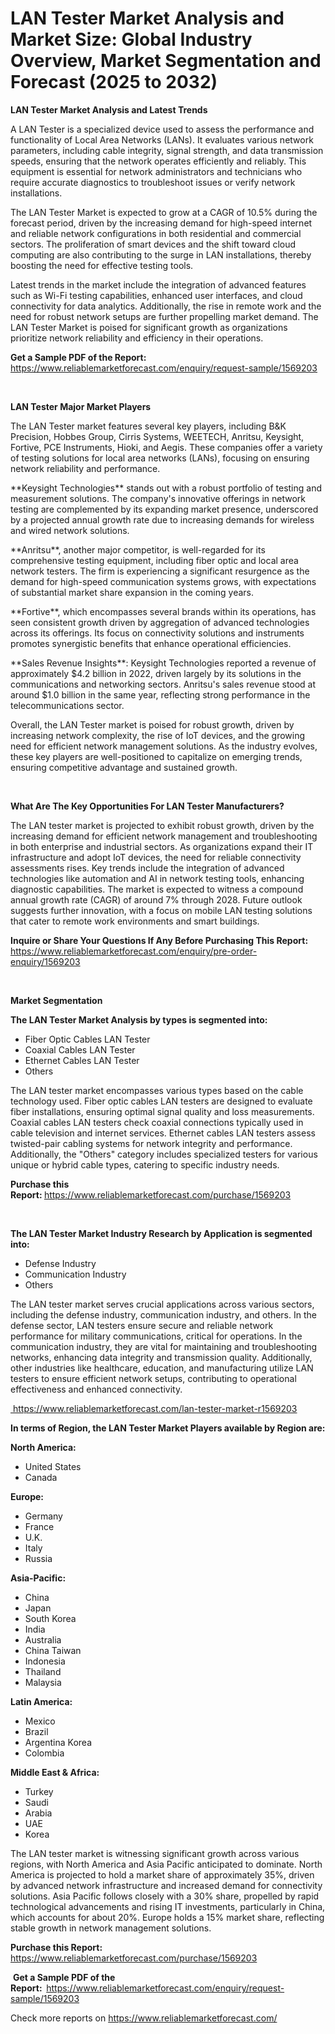 <p><h1>LAN Tester Market Analysis and Market Size: Global Industry Overview, Market Segmentation and Forecast (2025 to 2032)</h1></p><p><strong>LAN Tester Market Analysis and Latest Trends</strong></p>
<p><p>A LAN Tester is a specialized device used to assess the performance and functionality of Local Area Networks (LANs). It evaluates various network parameters, including cable integrity, signal strength, and data transmission speeds, ensuring that the network operates efficiently and reliably. This equipment is essential for network administrators and technicians who require accurate diagnostics to troubleshoot issues or verify network installations.</p><p>The LAN Tester Market is expected to grow at a CAGR of 10.5% during the forecast period, driven by the increasing demand for high-speed internet and reliable network configurations in both residential and commercial sectors. The proliferation of smart devices and the shift toward cloud computing are also contributing to the surge in LAN installations, thereby boosting the need for effective testing tools.</p><p>Latest trends in the market include the integration of advanced features such as Wi-Fi testing capabilities, enhanced user interfaces, and cloud connectivity for data analytics. Additionally, the rise in remote work and the need for robust network setups are further propelling market demand. The LAN Tester Market is poised for significant growth as organizations prioritize network reliability and efficiency in their operations.</p></p>
<p><strong>Get a Sample PDF of the Report:&nbsp;</strong> <a href="https://www.reliablemarketforecast.com/enquiry/request-sample/1569203?utm_campaign=2289&utm_medium=2&utm_source=Github&utm_content=ia&utm_term=18022025&utm_id=lan-tester">https://www.reliablemarketforecast.com/enquiry/request-sample/1569203</a></p>
<p>&nbsp;</p>
<p><strong>LAN Tester Major Market Players</strong></p>
<p><p>The LAN Tester market features several key players, including B&K Precision, Hobbes Group, Cirris Systems, WEETECH, Anritsu, Keysight, Fortive, PCE Instruments, Hioki, and Aegis. These companies offer a variety of testing solutions for local area networks (LANs), focusing on ensuring network reliability and performance.</p><p>**Keysight Technologies** stands out with a robust portfolio of testing and measurement solutions. The company's innovative offerings in network testing are complemented by its expanding market presence, underscored by a projected annual growth rate due to increasing demands for wireless and wired network solutions. </p><p>**Anritsu**, another major competitor, is well-regarded for its comprehensive testing equipment, including fiber optic and local area network testers. The firm is experiencing a significant resurgence as the demand for high-speed communication systems grows, with expectations of substantial market share expansion in the coming years.</p><p>**Fortive**, which encompasses several brands within its operations, has seen consistent growth driven by aggregation of advanced technologies across its offerings. Its focus on connectivity solutions and instruments promotes synergistic benefits that enhance operational efficiencies.</p><p>**Sales Revenue Insights**: Keysight Technologies reported a revenue of approximately $4.2 billion in 2022, driven largely by its solutions in the communications and networking sectors. Anritsu's sales revenue stood at around $1.0 billion in the same year, reflecting strong performance in the telecommunications sector.</p><p>Overall, the LAN Tester market is poised for robust growth, driven by increasing network complexity, the rise of IoT devices, and the growing need for efficient network management solutions. As the industry evolves, these key players are well-positioned to capitalize on emerging trends, ensuring competitive advantage and sustained growth.</p></p>
<p>&nbsp;</p>
<p><strong>What Are The Key Opportunities For LAN Tester Manufacturers?</strong></p>
<p><p>The LAN tester market is projected to exhibit robust growth, driven by the increasing demand for efficient network management and troubleshooting in both enterprise and industrial sectors. As organizations expand their IT infrastructure and adopt IoT devices, the need for reliable connectivity assessments rises. Key trends include the integration of advanced technologies like automation and AI in network testing tools, enhancing diagnostic capabilities. The market is expected to witness a compound annual growth rate (CAGR) of around 7% through 2028. Future outlook suggests further innovation, with a focus on mobile LAN testing solutions that cater to remote work environments and smart buildings.</p></p>
<p><strong>Inquire or Share Your Questions If Any Before Purchasing This Report:</strong> <a href="https://www.reliablemarketforecast.com/enquiry/pre-order-enquiry/1569203?utm_campaign=2289&utm_medium=2&utm_source=Github&utm_content=ia&utm_term=18022025&utm_id=lan-tester">https://www.reliablemarketforecast.com/enquiry/pre-order-enquiry/1569203</a></p>
<p>&nbsp;</p>
<p><strong>Market Segmentation</strong></p>
<p><strong>The LAN Tester Market Analysis by types is segmented into:</strong></p>
<p><ul><li>Fiber Optic Cables LAN Tester</li><li>Coaxial Cables LAN Tester</li><li>Ethernet Cables LAN Tester</li><li>Others</li></ul></p>
<p><p>The LAN tester market encompasses various types based on the cable technology used. Fiber optic cables LAN testers are designed to evaluate fiber installations, ensuring optimal signal quality and loss measurements. Coaxial cables LAN testers check coaxial connections typically used in cable television and internet services. Ethernet cables LAN testers assess twisted-pair cabling systems for network integrity and performance. Additionally, the "Others" category includes specialized testers for various unique or hybrid cable types, catering to specific industry needs.</p></p>
<p><strong>Purchase this Report:&nbsp;</strong><a href="https://www.reliablemarketforecast.com/purchase/1569203?utm_campaign=2289&utm_medium=2&utm_source=Github&utm_content=ia&utm_term=18022025&utm_id=lan-tester">https://www.reliablemarketforecast.com/purchase/1569203</a></p>
<p>&nbsp;</p>
<p><strong>The LAN Tester Market Industry Research by Application is segmented into:</strong></p>
<p><ul><li>Defense Industry</li><li>Communication Industry</li><li>Others</li></ul></p>
<p><p>The LAN tester market serves crucial applications across various sectors, including the defense industry, communication industry, and others. In the defense sector, LAN testers ensure secure and reliable network performance for military communications, critical for operations. In the communication industry, they are vital for maintaining and troubleshooting networks, enhancing data integrity and transmission quality. Additionally, other industries like healthcare, education, and manufacturing utilize LAN testers to ensure efficient network setups, contributing to operational effectiveness and enhanced connectivity.</p></p>
<p><a href="https://www.reliablemarketforecast.com/lan-tester-market-r1569203?utm_campaign=2289&utm_medium=2&utm_source=Github&utm_content=ia&utm_term=18022025&utm_id=lan-tester">&nbsp;https://www.reliablemarketforecast.com/lan-tester-market-r1569203</a></p>
<p><strong>In terms of Region, the LAN Tester Market Players available by Region are:</strong></p>
<p>
    <p> <strong> North America: </strong>
        <ul>
            <li>United States</li>
            <li>Canada</li>
        </ul>
        </p> 
    <p> <strong> Europe: </strong>
        <ul>
            <li>Germany</li>
            <li>France</li>
            <li>U.K.</li>
            <li>Italy</li>
            <li>Russia</li>
        </ul>
        </p> 
    <p> <strong> Asia-Pacific: </strong>
        <ul>
            <li>China</li>
            <li>Japan</li>
            <li>South Korea</li>
            <li>India</li>
            <li>Australia</li>
            <li>China Taiwan</li>
            <li>Indonesia</li>
            <li>Thailand</li>
            <li>Malaysia</li>
        </ul>
        </p> 
    <p> <strong> Latin America: </strong>
        <ul>
            <li>Mexico</li>
            <li>Brazil</li>
            <li>Argentina Korea</li>
            <li>Colombia</li>
        </ul>
        </p> 
    <p> <strong> Middle East & Africa: </strong>
        <ul>
            <li>Turkey</li>
            <li>Saudi</li>
            <li>Arabia</li>
            <li>UAE</li>
            <li>Korea</li>
        </ul>
    </p>
    </p>
<p><p>The LAN tester market is witnessing significant growth across various regions, with North America and Asia Pacific anticipated to dominate. North America is projected to hold a market share of approximately 35%, driven by advanced network infrastructure and increased demand for connectivity solutions. Asia Pacific follows closely with a 30% share, propelled by rapid technological advancements and rising IT investments, particularly in China, which accounts for about 20%. Europe holds a 15% market share, reflecting stable growth in network management solutions.</p></p>
<p><strong>Purchase this Report: </strong><a href="https://www.reliablemarketforecast.com/purchase/1569203?utm_campaign=2289&utm_medium=2&utm_source=Github&utm_content=ia&utm_term=18022025&utm_id=lan-tester">https://www.reliablemarketforecast.com/purchase/1569203</a></p>
<p>&nbsp;<strong>Get a Sample PDF of the Report:&nbsp;&nbsp;</strong><a href="https://www.reliablemarketforecast.com/enquiry/request-sample/1569203?utm_campaign=2289&utm_medium=2&utm_source=Github&utm_content=ia&utm_term=18022025&utm_id=lan-tester">https://www.reliablemarketforecast.com/enquiry/request-sample/1569203</a></p>
<p><strong></strong></p>
<p>Check more reports on <a href="https://www.reliablemarketforecast.com/?utm_campaign=2289&utm_medium=2&utm_source=Github&utm_content=ia&utm_term=18022025&utm_id=lan-tester">https://www.reliablemarketforecast.com/</a></p>